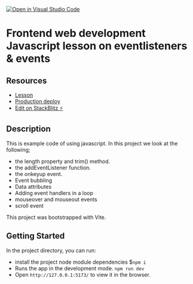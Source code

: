 [![Open in Visual Studio Code](https://classroom.github.com/assets/open-in-vscode-c66648af7eb3fe8bc4f294546bfd86ef473780cde1dea487d3c4ff354943c9ae.svg)](https://classroom.github.com/online_ide?assignment_repo_id=9987771&assignment_repo_type=AssignmentRepo)
# Frontend web development Javascript lesson on eventlisteners & events

## Resources

- [Lesson](https://fed-vocational-astro-course.vercel.app/en/javascript-1/module-2/length-trim-eventlistener)
- [Production deploy](https://vitejsvitea4tfmn-kso2--5173.local-credentialless.webcontainer.io)
- [Edit on StackBlitz ⚡️](https://stackblitz.com/edit/vitejs-vite-a4tfmn)

## Description

This is example code of using javascript. In this project we look at the following;

- the length property and trim() method.
- the addEventListener function.
- the onkeyup event.
- Event bubbling
- Data attributes
- Adding event handlers in a loop
- mouseover and mouseout events
- scroll event

This project was bootstrapped with Vite.

## Getting Started

In the project directory, you can run:

- install the project node module dependencies $`npm i`
- Runs the app in the development mode. `npm run dev`
- Open `http://127.0.0.1:5173/` to view it in the browser.
